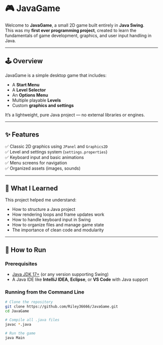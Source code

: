 # 🎮 JavaGame

Welcome to **JavaGame**, a small 2D game built entirely in **Java Swing**.  
This was my **first ever programming project**, created to learn the fundamentals of game development, graphics, and user input handling in Java.

---

## 🕹️ Overview

JavaGame is a simple desktop game that includes:
- A **Start Menu**
- A **Level Selector**
- An **Options Menu**
- Multiple playable **Levels**
- Custom **graphics and settings**

It’s a lightweight, pure Java project — no external libraries or engines.

---

## ✨ Features

✅ Classic 2D graphics using `JPanel` and `Graphics2D`  
✅ Level and settings system (`settings.properties`)  
✅ Keyboard input and basic animations  
✅ Menu screens for navigation  
✅ Organized assets (images, sounds)

---

## 🧠 What I Learned

This project helped me understand:
- How to structure a Java project
- How rendering loops and frame updates work
- How to handle keyboard input in Swing
- How to organize files and manage game state
- The importance of clean code and modularity

---

## 🚀 How to Run

### Prerequisites
- [Java JDK 17+](https://adoptium.net/) (or any version supporting Swing)
- A Java IDE like **IntelliJ IDEA**, **Eclipse**, or **VS Code** with Java support

### Running from the Command Line
```bash
# Clone the repository
git clone https://github.com/Riley36666/JavaGame.git
cd JavaGame

# Compile all .java files
javac *.java

# Run the game
java Main
